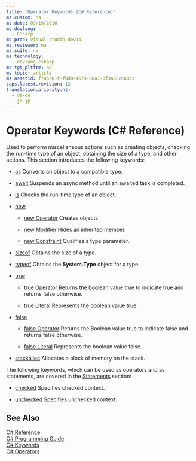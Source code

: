 ```yaml
---
title: "Operator Keywords (C# Reference)"
ms.custom: na
ms.date: 09/19/2016
ms.devlang: 
  - CSharp
ms.prod: visual-studio-dev14
ms.reviewer: na
ms.suite: na
ms.technology: 
  - devlang-csharp
ms.tgt_pltfrm: na
ms.topic: article
ms.assetid: f745c81f-f8d8-4673-86a1-0f3a85cc63c3
caps.latest.revision: 12
translation.priority.ht: 
  - de-de
  - ja-jp
---
```

# Operator Keywords (C# Reference)
Used to perform miscellaneous actions such as creating objects, checking the run-time type of an object, obtaining the size of a type, and other actions. This section introduces the following keywords:  
  
-   [as](../vs140/as--C#-Reference-.md) Converts an object to a compatible type.  
  
-   [await](../Topic/await%20\(C%23%20Reference\).md) Suspends an async method until an awaited task is completed.  
  
-   [is](../vs140/is--C#-Reference-.md) Checks the run-time type of an object.  
  
-   [new](../vs140/new--C#-Reference-.md)  
  
    -   [new Operator](../vs140/new-Operator--C#-Reference-.md) Creates objects.  
  
    -   [new Modifier](../vs140/new-Modifier--C#-Reference-.md) Hides an inherited member.  
  
    -   [new Constraint](../vs140/new-Constraint--C#-Reference-.md) Qualifies a type parameter.  
  
-   [sizeof](../vs140/sizeof--C#-Reference-.md) Obtains the size of a type.  
  
-   [typeof](../Topic/typeof%20\(C%23%20Reference\).md) Obtains the **System.Type** object for a type.  
  
-   [true](../vs140/true--C#-Reference-.md)  
  
    -   [true Operator](../vs140/true-Operator--C#-Reference-.md) Returns the boolean value true to indicate true and returns false otherwise.  
  
    -   [true Literal](../vs140/true-Literal--C#-Reference-.md) Represents the boolean value true.  
  
-   [false](../vs140/false--C#-Reference-.md)  
  
    -   [false Operator](../vs140/false-Operator--C#-Reference-.md) Returns the Boolean value true to indicate false and returns false otherwise.  
  
    -   [false Literal](../vs140/false-Literal--C#-Reference-.md) Represents the boolean value false.  
  
-   [stackalloc](../vs140/stackalloc--C#-Reference-.md) Allocates a block of memory on the stack.  
  
 The following keywords, which can be used as operators and as statements, are covered in the [Statements](../vs140/Statement-Keywords--C#-Reference-.md) section:  
  
-   [checked](../vs140/checked--C#-Reference-.md) Specifies checked context.  
  
-   [unchecked](../vs140/unchecked--C#-Reference-.md) Specifies unchecked context.  
  
## See Also  
 [C# Reference](../vs140/C#-Reference.md)   
 [C# Programming Guide](../vs140/C#-Programming-Guide.md)   
 [C# Keywords](../Topic/C%23%20Keywords.md)   
 [C# Operators](../Topic/C%23%20Operators.md)